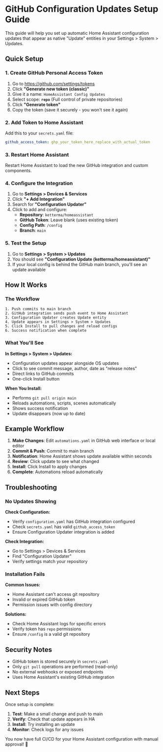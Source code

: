 # GitHub Configuration Updates Setup Guide

This guide will help you set up automatic Home Assistant configuration updates that appear as native "Update" entities in your Settings > System > Updates.

## Quick Setup

### 1. Create GitHub Personal Access Token

1. Go to https://github.com/settings/tokens
2. Click **"Generate new token (classic)"**
3. Give it a name: `HomeAssistant Config Updates`
4. Select scope: **`repo`** (Full control of private repositories)
5. Click **"Generate token"**
6. Copy the token (save it securely - you won't see it again)

### 2. Add Token to Home Assistant

Add this to your `secrets.yaml` file:
```yaml
github_access_token: ghp_your_token_here_replace_with_actual_token
```

### 3. Restart Home Assistant

Restart Home Assistant to load the new GitHub integration and custom components.

### 4. Configure the Integration  

1. Go to **Settings > Devices & Services**
2. Click **"+ Add Integration"** 
3. Search for **"Configuration Updater"**
4. Click to add and configure:
   - **Repository**: `ketterma/homeassistant`
   - **GitHub Token**: Leave blank (uses existing token)
   - **Config Path**: `/config` 
   - **Branch**: `main`

### 5. Test the Setup

1. Go to **Settings > System > Updates**
2. You should see **"Configuration Update (ketterma/homeassistant)"**
3. If your local config is behind the GitHub main branch, you'll see an update available

## How It Works

### The Workflow
```
1. Push commits to main branch
2. GitHub integration sends push event to Home Assistant  
3. Configuration Updater creates Update entity
4. Update appears in Settings > System > Updates
5. Click Install to pull changes and reload configs
6. Success notification when complete
```

### What You'll See

**In Settings > System > Updates:**
- Configuration updates appear alongside OS updates
- Click to see commit message, author, date as "release notes"
- Direct links to GitHub commits
- One-click Install button

**When You Install:**
- Performs `git pull origin main`
- Reloads automations, scripts, scenes automatically  
- Shows success notification
- Update disappears (now up to date)

## Example Workflow

1. **Make Changes**: Edit `automations.yaml` in GitHub web interface or local editor
2. **Commit & Push**: Commit to main branch  
3. **Notification**: Home Assistant shows update available within seconds
4. **Review**: Click update to see what changed
5. **Install**: Click Install to apply changes
6. **Complete**: Automations reload automatically

## Troubleshooting

### No Updates Showing

**Check Configuration:**
- Verify `configuration.yaml` has GitHub integration configured
- Check `secrets.yaml` has valid `github_access_token`
- Ensure Configuration Updater integration is added

**Check Integration:**
- Go to Settings > Devices & Services
- Find "Configuration Updater" 
- Verify settings match your repository

### Installation Fails

**Common Issues:**
- Home Assistant can't access git repository
- Invalid or expired GitHub token
- Permission issues with config directory

**Solutions:**
- Check Home Assistant logs for specific errors
- Verify token has `repo` permissions
- Ensure `/config` is a valid git repository

## Security Notes

- GitHub token is stored securely in `secrets.yaml`
- Only `git pull` operations are performed (read-only)
- No external webhooks or exposed endpoints
- Uses Home Assistant's existing GitHub integration

## Next Steps

Once setup is complete:

1. **Test**: Make a small change and push to main
2. **Verify**: Check that update appears in HA
3. **Install**: Try installing an update
4. **Monitor**: Check logs for any issues

You now have full CI/CD for your Home Assistant configuration with manual approval! 🎉